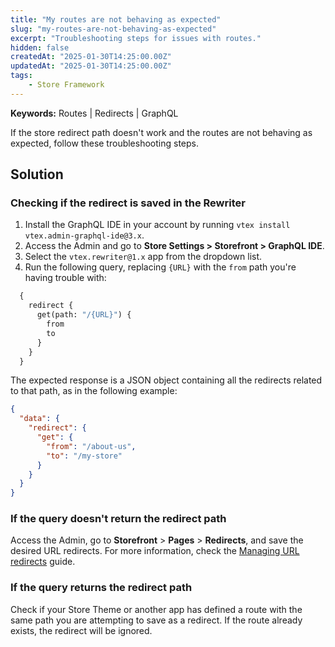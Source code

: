 ```yaml
---
title: "My routes are not behaving as expected"
slug: "my-routes-are-not-behaving-as-expected"
excerpt: "Troubleshooting steps for issues with routes."
hidden: false
createdAt: "2025-01-30T14:25:00.00Z"
updatedAt: "2025-01-30T14:25:00.00Z"
tags:
    - Store Framework
---
```


**Keywords:** Routes | Redirects | GraphQL

If the store redirect path doesn't work and the routes are not behaving as expected, follow these troubleshooting steps.

## Solution

### Checking if the redirect is saved in the Rewriter

1. Install the GraphQL IDE in your account by running `vtex install vtex.admin-graphql-ide@3.x`.
2. Access the Admin and go to **Store Settings > Storefront > GraphQL IDE**.
3. Select the `vtex.rewriter@1.x` app from the dropdown list.
4. Run the following query, replacing `{URL}` with the `from` path you're having trouble with:

```graphql
  {
    redirect {
      get(path: "/{URL}") {
        from
        to
      }
    }
  }
```

The expected response is a JSON object containing all the redirects related to that path, as in the following example:

```json
{
  "data": {
    "redirect": {
      "get": {
        "from": "/about-us",
        "to": "/my-store"
      }
    }
  }
}
```

### If the query doesn't return the redirect path

Access the Admin, go to **Storefront** > **Pages** > **Redirects**, and save the desired URL redirects. For more information, check the [Managing URL redirects](https://developers.vtex.com/docs/guides/vtex-io-documentation-managing-url-redirects) guide.

### If the query returns the redirect path

Check if your Store Theme or another app has defined a route with the same path you are attempting to save as a redirect. If the route already exists, the redirect will be ignored.
